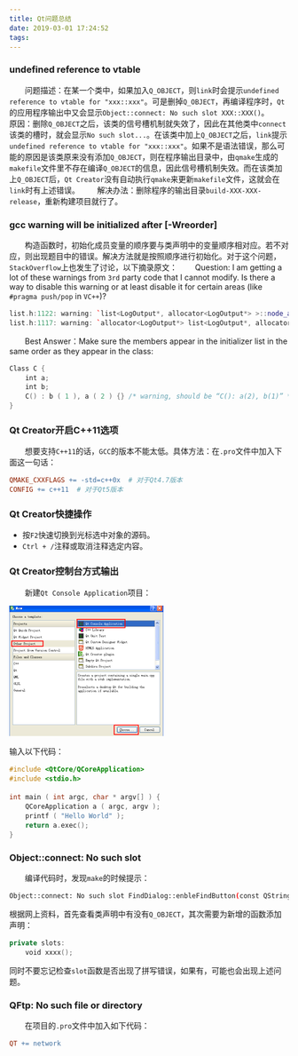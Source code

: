 ```yaml
---
title: Qt问题总结
date: 2019-03-01 17:24:52
tags:
---
```

### undefined reference to vtable

&emsp;&emsp;问题描述：在某一个类中，如果加入`Q_OBJECT`，则`link`时会提示`undefined reference to vtable for "xxx::xxx"`。可是删掉`Q_OBJECT`，再编译程序时，`Qt`的应用程序输出中又会显示`Object::connect: No such slot XXX::XXX()`。
&emsp;&emsp;原因：删除`Q_OBJECT`之后，该类的信号槽机制就失效了，因此在其他类中`connect`该类的槽时，就会显示`No such slot...`。在该类中加上`Q_OBJECT`之后，`link`提示`undefined reference to vtable for "xxx::xxx"`。如果不是语法错误，那么可能的原因是该类原来没有添加`Q_OBJECT`，则在程序输出目录中，由`qmake`生成的`makefile`文件里不存在编译`Q_OBJECT`的信息，因此信号槽机制失效。而在该类加上`Q_OBJECT`后，`Qt Creator`没有自动执行`qmake`来更新`makefile`文件，这就会在`link`时有上述错误。
&emsp;&emsp;解决办法：删除程序的输出目录`build-XXX-XXX-release`，重新构建项目就行了。

### gcc warning will be initialized after [\-Wreorder]

&emsp;&emsp;构造函数时，初始化成员变量的顺序要与类声明中的变量顺序相对应。若不对应，则出现题目中的错误。解决方法就是按照顺序进行初始化。对于这个问题，`StackOverflow`上也发生了讨论，以下摘录原文：
&emsp;&emsp;Question: I am getting a lot of these warnings from `3rd` party code that I cannot modify. Is there a way to disable this warning or at least disable it for certain areas (like `#pragma push/pop` in `VC++`)?

``` cpp
list.h:1122: warning: `list<LogOutput*, allocator<LogOutput*> >::node_alloc_' will be initialized after
list.h:1117: warning: `allocator<LogOutput*> list<LogOutput*, allocator<LogOutput*> >::alloc_'
```

&emsp;&emsp;Best Answer：Make sure the members appear in the initializer list in the same order as they appear in the class:

``` cpp
Class C {
    int a;
    int b;
    C() : b ( 1 ), a ( 2 ) {} /* warning, should be “C(): a(2), b(1)” */
}
```

### Qt Creator开启C++11选项

&emsp;&emsp;想要支持`C++11`的话，`GCC`的版本不能太低。具体方法：在`.pro`文件中加入下面这一句话：

``` makefile
QMAKE_CXXFLAGS += -std=c++0x  # 对于Qt4.7版本
CONFIG += c++11  # 对于Qt5版本
```

### Qt Creator快捷操作

- 按`F2`快速切换到光标选中对象的源码。
- `Ctrl + /`注释或取消注释选定内容。

### Qt Creator控制台方式输出

&emsp;&emsp;新建`Qt Console Application`项目：

<img src="./Qt问题总结/1.png" height="235" width="278">

输入以下代码：

``` cpp
#include <QtCore/QCoreApplication>
#include <stdio.h>

int main ( int argc, char * argv[] ) {
    QCoreApplication a ( argc, argv );
    printf ( "Hello World" );
    return a.exec();
}
```

### Object::connect: No such slot

&emsp;&emsp;编译代码时，发现`make`的时候提示：

``` bash
Object::connect: No such slot FindDialog::enbleFindButton(const QString &) no such slot
```

根据网上资料，首先查看类声明中有没有`Q_OBJECT`，其次需要为新增的函数添加声明：

``` cpp
private slots:
    void xxxx();
```

同时不要忘记检查`slot`函数是否出现了拼写错误，如果有，可能也会出现上述问题。

### QFtp: No such file or directory

&emsp;&emsp;在项目的`.pro`文件中加入如下代码：

``` makefile
QT += network
```